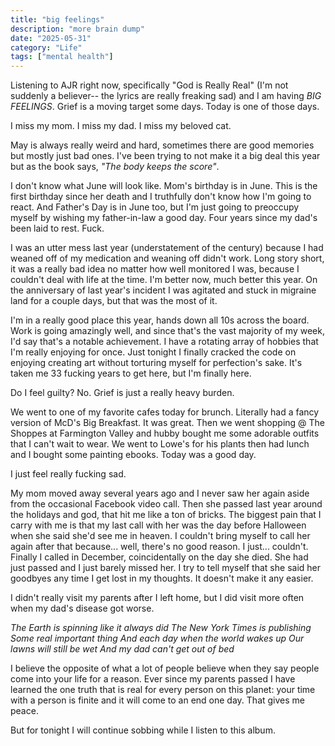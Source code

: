 ```yaml
---
title: "big feelings"
description: "more brain dump"
date: "2025-05-31"
category: "Life"
tags: ["mental health"]
---
```

Listening to AJR right now, specifically "God is Really Real" (I'm not suddenly a believer-- the lyrics are really freaking sad) and I am having _BIG FEELINGS_. Grief is a moving target some days. Today is one of those days.

I miss my mom. I miss my dad. I miss my beloved cat.

May is always really weird and hard, sometimes there are good memories but mostly just bad ones. I've been trying to not make it a big deal this year but as the book says, _"The body keeps the score"_.

I don't know what June will look like. Mom's birthday is in June. This is the first birthday since her death and I truthfully don't know how I'm going to react. And Father's Day is in June too, but I'm just going to preoccupy myself by wishing my father-in-law a good day. Four years since my dad's been laid to rest. Fuck.

I was an utter mess last year (understatement of the century) because I had weaned off of my medication and weaning off didn't work. Long story short, it was a really bad idea no matter how well monitored I was, because I couldn't deal with life at the time. I'm better now, much better this year. On the anniversary of last year's incident I was agitated and stuck in migraine land for a couple days, but that was the most of it.

I'm in a really good place this year, hands down all 10s across the board. Work is going amazingly well, and since that's the vast majority of my week, I'd say that's a notable achievement. I have a rotating array of hobbies that I'm really enjoying for once. Just tonight I finally cracked the code on enjoying creating art without torturing myself for perfection's sake. It's taken me 33 fucking years to get here, but I'm finally here.

Do I feel guilty? No. Grief is just a really heavy burden.

We went to one of my favorite cafes today for brunch. Literally had a fancy version of McD's Big Breakfast. It was great. Then we went shopping @ The Shoppes at Farmington Valley and hubby bought me some adorable outfits that I can't wait to wear. We went to Lowe's for his plants then had lunch and I bought some painting ebooks. Today was a good day.

I just feel really fucking sad.

My mom moved away several years ago and I never saw her again aside from the occasional Facebook video call. Then she passed last year around the holidays and god, that hit me like a ton of bricks. The biggest pain that I carry with me is that my last call with her was the day before Halloween when she said she'd see me in heaven. I couldn't bring myself to call her again after that because... well, there's no good reason. I just... couldn't. Finally I called in December, coincidentally on the day she died. She had just passed and I just barely missed her. I try to tell myself that she said her goodbyes any time I get lost in my thoughts. It doesn't make it any easier.

I didn't really visit my parents after I left home, but I did visit more often when my dad's disease got worse. 

_The Earth is spinning like it always did_
_The New York Times is publishing_
_Some real important thing_
_And each day when the world wakes up_
_Our lawns will still be wet_
_And my dad can't get out of bed_

I believe the opposite of what a lot of people believe when they say people come into your life for a reason. Ever since my parents passed I have learned the one truth that is real for every person on this planet: your time with a person is finite and it will come to an end one day. That gives me peace.

But for tonight I will continue sobbing while I listen to this album.